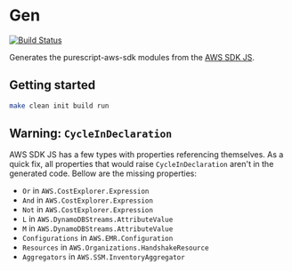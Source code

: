 # Gen

[![Build Status](https://app.wercker.com/status/18ab1a4db84072ab2396aa96b036c63f/s/master)](https://app.wercker.com/project/byKey/18ab1a4db84072ab2396aa96b036c63f)

Generates the purescript-aws-sdk modules from the [AWS SDK JS](https://github.com/aws/aws-sdk-js).

## Getting started

```sh
make clean init build run
```

## Warning: `CycleInDeclaration`

AWS SDK JS has a few types with properties referencing themselves. As a quick fix, all properties that would raise
`CycleInDeclaration` aren't in the generated code. Bellow are the missing properties:

  - `Or` in `AWS.CostExplorer.Expression`
  - `And` in `AWS.CostExplorer.Expression`
  - `Not` in `AWS.CostExplorer.Expression`
  - `L` in `AWS.DynamoDBStreams.AttributeValue`
  - `M` in `AWS.DynamoDBStreams.AttributeValue`
  - `Configurations` in `AWS.EMR.Configuration`
  - `Resources` in `AWS.Organizations.HandshakeResource`
  - `Aggregators` in `AWS.SSM.InventoryAggregator`

